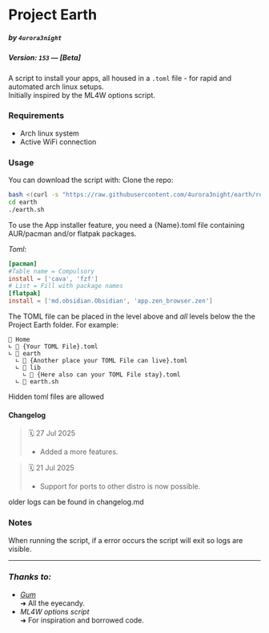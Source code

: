 # Project Earth
##### by `4urora3night`
##### Version: `153` — *[Beta]*
A script to install your apps, all housed in a `.toml` file - for rapid and automated arch linux setups. \
Initially inspired by the ML4W options script.

### Requirements
- Arch linux system
- Active WiFi connection

### Usage
You can download the script with:
Clone the repo:

```bash
bash <(curl -s "https://raw.githubusercontent.com/4urora3night/earth/refs/heads/main/downloader.sh")
cd earth
./earth.sh
```


To use the App installer feature, you need a {Name}.toml file containing AUR/pacman and/or flatpak packages.

*Toml*:
```toml
[pacman] 
#Table name = Compulsory
install = ['cava', 'fzf'] 
# List = Fill with package names
[flatpak]
install = ['md.obsidian.Obsidian', 'app.zen_browser.zen']
```

The TOML file can be placed in the level above and _all_ levels below the the Project Earth folder.
For example:
```
📁 Home
∟ 📄 {Your TOML File}.toml
∟ 📁 earth
  ∟ 📄 {Another place your TOML File can live}.toml
  ∟ 📁 lib
    ∟ 📄 {Here also can your TOML File stay}.toml
  ∟ 📄 earth.sh
```
Hidden toml files are allowed

#### Changelog

> 🗓️ 27 Jul 2025
> - Added a more features.


> 🗓️ 21 Jul 2025
> - Support for ports to other distro is now possible.


older logs can be found in changelog.md

### Notes

When running the script, if a error occurs the script will exit so logs are visible.

---
### *Thanks to:*
- [*Gum*](https://github.com/charmbracelet/gum) \
	➜ All the eyecandy.
- *ML4W options script* \
	➜  For inspiration and borrowed code.
	
